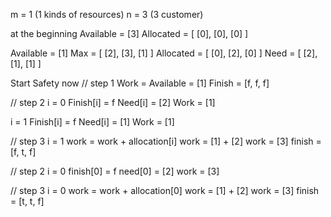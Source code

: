 m = 1 (1 kinds of resources)
n = 3 (3 customer)


at the beginning
Available = [3]
Allocated = [
  [0],
  [0],
  [0]
]



Available = [1]
Max = [
  [2],
  [3],
  [1]
]
Allocated = [
  [0],
  [2],
  [0]
]
Need = [
  [2],
  [1],
  [1]
]


Start Safety now
// step 1
Work = Available = [1]
Finish = [f, f, f]

// step 2
i = 0
Finish[i] = f
Need[i] = [2]
Work = [1]

i = 1
Finish[i] = f
Need[i] = [1]
Work = [1]

// step 3
i = 1
work = work + allocation[i]
work = [1] + [2]
work = [3]
finish = [f, t, f]

// step 2
i = 0
finish[0] = f
need[0] = [2]
work = [3]

// step 3
i = 0
work = work + allocation[0]
work = [1] + [2]
work = [3]
finish = [t, t, f]




